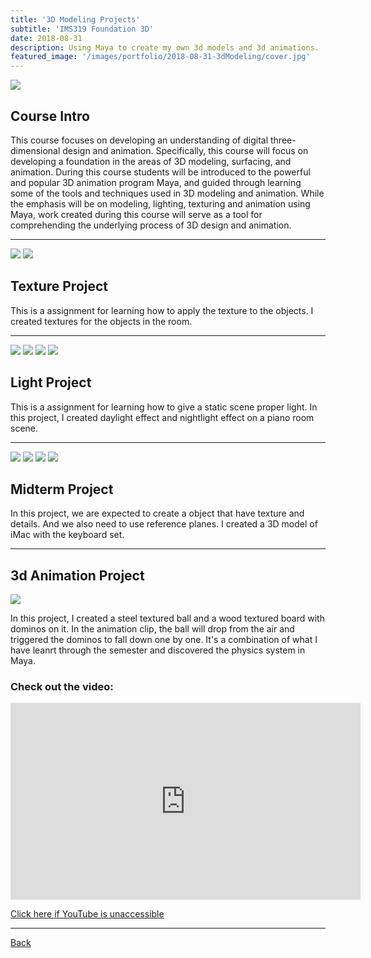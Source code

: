 ```yaml
---
title: '3D Modeling Projects'
subtitle: 'IMS319 Foundation 3D'
date: 2018-08-31 
description: Using Maya to create my own 3d models and 3d animations.
featured_image: '/images/portfolio/2018-08-31-3dModeling/cover.jpg'
---
```


<div class="gallery" data-columns="1">
	<img src="/images/portfolio/2018-08-31-3dModeling/artwork1.jpg">
</div>

## Course Intro

This course focuses on developing an understanding of digital three-dimensional design and animation. Specifically, this course will focus on developing a foundation in the areas of 3D modeling, surfacing, and animation. During this course students will be introduced to the powerful and popular 3D animation program Maya, and guided through learning some of the tools and techniques used in 3D modeling and animation. While the emphasis will be on modeling, lighting, texturing and animation using Maya, work created during this course will serve as a tool for comprehending the underlying process of 3D design and animation.

---

<div class="gallery" data-columns="1">
	<img src="/images/portfolio/2018-08-31-3dModeling/PianoRoomScene_BryanTai_Rendering1.jpg">
	<img src="/images/portfolio/2018-08-31-3dModeling/PianoRoomScene_BryanTai_Rendering2.jpg">
</div>

## Texture Project

This is a assignment for learning how to apply the texture to the objects. I created textures for the objects in the room.

---

<div class="gallery" data-columns="1">
	<img src="/images/portfolio/2018-08-31-3dModeling/DayLight_BryanTai_Rendering1.jpg">
	<img src="/images/portfolio/2018-08-31-3dModeling/DayLight_BryanTai_Rendering2.jpg">
	<img src="/images/portfolio/2018-08-31-3dModeling/NightLight_BryanTai_Rendering1.jpg">
	<img src="/images/portfolio/2018-08-31-3dModeling/NightLight_BryanTai_Rendering2.jpg">
</div>

## Light Project

This is a assignment for learning how to give a static scene proper light. In this project, I created daylight effect and nightlight effect on a piano room scene.

---

<div class="gallery" data-columns="1">
	<img src="/images/portfolio/2018-08-31-3dModeling/IMS319_Fall2018_BryanTai_Rendering1.jpg">
	<img src="/images/portfolio/2018-08-31-3dModeling/IMS319_Fall2018_BryanTai_Rendering2.jpg">
	<img src="/images/portfolio/2018-08-31-3dModeling/IMS319_Fall2018_BryanTai_Rendering3.jpg">
	<img src="/images/portfolio/2018-08-31-3dModeling/IMS319_Fall2018_BryanTai_Rendering4.jpg">
</div>

## Midterm Project

In this project, we are expected to create a object that have texture and details. And we also need to use reference planes. I created a 3D model of iMac with the keyboard set.

---

## 3d Animation Project

<div class="gallery" data-columns="1">
	<img src="/images/portfolio/2018-08-31-3dModeling/artwork1.jpg">
</div>

In this project, I created a steel textured ball and a wood textured board with dominos on it. In the animation clip, the ball will drop from the air and triggered the dominos to fall down one by one. It's a combination of what I have leanrt through the semester and discovered the physics system in Maya.

### Check out the video:

<iframe width="560" height="315" src="https://www.youtube.com/embed/rM23hE41OMw" frameborder="0" allow="accelerometer; encrypted-media; gyroscope; picture-in-picture" allowfullscreen></iframe>

<a href="http://puo51diay.bkt.clouddn.com/%20IMS319_FA18_BryanTai_FinalProject.mp4">Click here if YouTube is unaccessible</a>

---

<div class="wrap">

<a href="/portfolio/index.html" class="button button--large">Back</a>

</div>